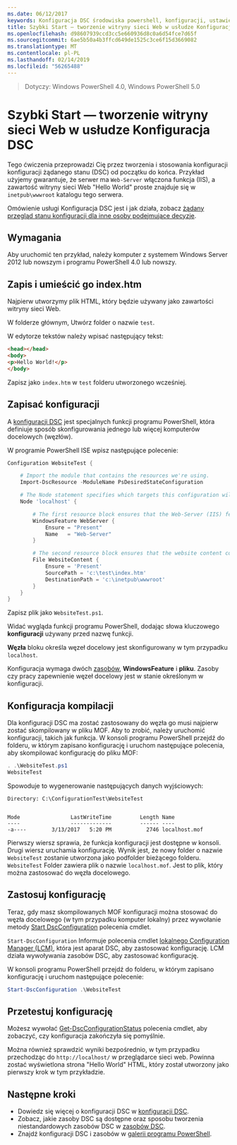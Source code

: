 ```yaml
---
ms.date: 06/12/2017
keywords: Konfiguracja DSC środowiska powershell, konfiguracji, ustawienia
title: Szybki Start — tworzenie witryny sieci Web w usłudze Konfiguracja DSC
ms.openlocfilehash: d98607939ccd3cc5e660936d8c0a6d54fce7d65f
ms.sourcegitcommit: 6ae5b50a4b3ffcd649de1525c3ce6f15d3669082
ms.translationtype: MT
ms.contentlocale: pl-PL
ms.lasthandoff: 02/14/2019
ms.locfileid: "56265488"
---
```

> Dotyczy: Windows PowerShell 4.0, Windows PowerShell 5.0

# <a name="quickstart---create-a-website-with-dsc"></a>Szybki Start — tworzenie witryny sieci Web w usłudze Konfiguracja DSC

Tego ćwiczenia przeprowadzi Cię przez tworzenia i stosowania konfiguracji konfiguracji żądanego stanu (DSC) od początku do końca.
Przykład użyjemy gwarantuje, że serwer ma `Web-Server` włączona funkcja (IIS), a zawartość witryny sieci Web "Hello World" proste znajduje się w `inetpub\wwwroot` katalogu tego serwera.

Omówienie usługi Konfiguracja DSC jest i jak działa, zobacz [żądany przegląd stanu konfiguracji dla inne osoby podejmujące decyzje](../overview/decisionMaker.md).

## <a name="requirements"></a>Wymagania

Aby uruchomić ten przykład, należy komputer z systemem Windows Server 2012 lub nowszym i programu PowerShell 4.0 lub nowszy.

## <a name="write-and-place-the-indexhtm-file"></a>Zapis i umieścić go index.htm

Najpierw utworzymy plik HTML, który będzie używany jako zawartości witryny sieci Web.

W folderze głównym, Utwórz folder o nazwie `test`.

W edytorze tekstów należy wpisać następujący tekst:

```html
<head></head>
<body>
<p>Hello World!</p>
</body>
```

Zapisz jako `index.htm` w `test` folderu utworzonego wcześniej.

## <a name="write-the-configuration"></a>Zapisać konfiguracji

A [konfiguracji DSC](../configurations/configurations.md) jest specjalnych funkcji programu PowerShell, która definiuje sposób skonfigurowania jednego lub więcej komputerów docelowych (węzłów).

W programie PowerShell ISE wpisz następujące polecenie:

```powershell
Configuration WebsiteTest {

    # Import the module that contains the resources we're using.
    Import-DscResource -ModuleName PsDesiredStateConfiguration

    # The Node statement specifies which targets this configuration will be applied to.
    Node 'localhost' {

        # The first resource block ensures that the Web-Server (IIS) feature is enabled.
        WindowsFeature WebServer {
            Ensure = "Present"
            Name   = "Web-Server"
        }

        # The second resource block ensures that the website content copied to the website root folder.
        File WebsiteContent {
            Ensure = 'Present'
            SourcePath = 'c:\test\index.htm'
            DestinationPath = 'c:\inetpub\wwwroot'
        }
    }
}
```

Zapisz plik jako `WebsiteTest.ps1`.

Widać wygląda funkcji programu PowerShell, dodając słowa kluczowego **konfiguracji** używany przed nazwę funkcji.

**Węzła** bloku określa węzeł docelowy jest skonfigurowany w tym przypadku `localhost`.

Konfiguracja wymaga dwóch [zasobów](../resources/resources.md), **WindowsFeature** i **pliku**.
Zasoby czy pracy zapewnienie węzeł docelowy jest w stanie określonym w konfiguracji.

## <a name="compile-the-configuration"></a>Konfiguracja kompilacji

Dla konfiguracji DSC ma zostać zastosowany do węzła go musi najpierw zostać skompilowany w pliku MOF.
Aby to zrobić, należy uruchomić konfiguracji, takich jak funkcja.
W konsoli programu PowerShell przejdź do folderu, w którym zapisano konfigurację i uruchom następujące polecenia, aby skompilować konfigurację do pliku MOF:

```powershell
. .\WebsiteTest.ps1
WebsiteTest
```

Spowoduje to wygenerowanie następujących danych wyjściowych:

```
Directory: C:\ConfigurationTest\WebsiteTest


Mode                LastWriteTime         Length Name
----                -------------         ------ ----
-a----        3/13/2017   5:20 PM           2746 localhost.mof
```

Pierwszy wiersz sprawia, że funkcja konfiguracji jest dostępne w konsoli.
Drugi wiersz uruchamia konfigurację.
Wynik jest, że nowy folder o nazwie `WebsiteTest` zostanie utworzona jako podfolder bieżącego folderu.
`WebsiteTest` Folder zawiera plik o nazwie `localhost.mof`.
Jest to plik, który można zastosować do węzła docelowego.

## <a name="apply-the-configuration"></a>Zastosuj konfigurację

Teraz, gdy masz skompilowanych MOF konfiguracji można stosować do węzła docelowego (w tym przypadku komputer lokalny) przez wywołanie metody [Start DscConfiguration](/powershell/module/psdesiredstateconfiguration/start-dscconfiguration) polecenia cmdlet.

`Start-DscConfiguration` Informuje polecenia cmdlet [lokalnego Configuration Manager (LCM)](../managing-nodes/metaConfig.md), która jest aparat DSC, aby zastosować konfigurację.
LCM działa wywoływania zasobów DSC, aby zastosować konfigurację.

W konsoli programu PowerShell przejdź do folderu, w którym zapisano konfigurację i uruchom następujące polecenie:

```powershell
Start-DscConfiguration .\WebsiteTest
```

## <a name="test-the-configuration"></a>Przetestuj konfigurację

Możesz wywołać [Get-DscConfigurationStatus](/powershell/module/psdesiredstateconfiguration/get-dscconfigurationstatus) polecenia cmdlet, aby zobaczyć, czy konfiguracja zakończyła się pomyślnie.

Można również sprawdzić wyniki bezpośrednio, w tym przypadku przechodząc do `http://localhost/` w przeglądarce sieci web.
Powinna zostać wyświetlona strona "Hello World" HTML, który został utworzony jako pierwszy krok w tym przykładzie.

## <a name="next-steps"></a>Następne kroki

- Dowiedz się więcej o konfiguracji DSC w [konfiguracji DSC](../configurations/configurations.md).
- Zobacz, jakie zasoby DSC są dostępne oraz sposobu tworzenia niestandardowych zasobów DSC w [zasobów DSC](../resources/resources.md).
- Znajdź konfiguracji DSC i zasobów w [galerii programu PowerShell](https://www.powershellgallery.com/).
